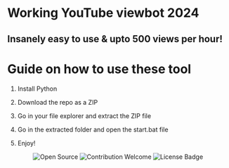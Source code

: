 # Working YouTube viewbot 2024

## Insanely easy to use & upto 500 views per hour!  
  
# Guide on how to use these tool 

1. Install Python  
 
2. Download the repo as a ZIP  

3. Go in your file explorer and extract the ZIP file 
 
4. Go in the extracted folder and open the start.bat file  

5. Enjoy! 
 
<p align="center"> 
  <img src="https://badges.frapsoft.com/os/v1/open-source.svg?v=103" alt="Open Source">
  <img src="https://img.shields.io/badge/contributions-welcome-brightgreen.svg?style=flat" alt="Contribution Welcome"> 
  <img src="https://img.shields.io/badge/License-GPLv3-blue.svg" alt="License Badge">
</p> 